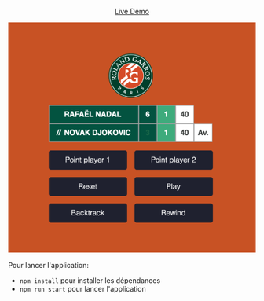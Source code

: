 <a align="center" href="https://codesandbox.io/s/keen-surf-jzygrm?file=/src/store.js">
 <p>Live Demo</p>
 <p align="center">
  <img src="tennis.png" />
 </p>
</a>

Pour lancer l'application:

- `npm install` pour installer les dépendances
- `npm run start` pour lancer l'application
